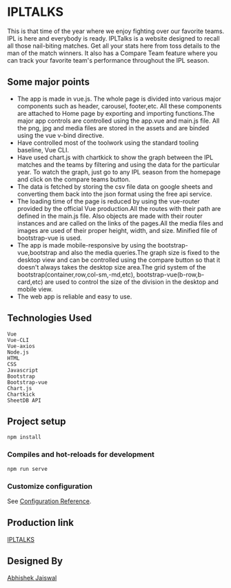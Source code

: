 # IPLTALKS
This is that time of the year where we enjoy fighting over our favorite teams. 
IPL is here and everybody is ready.
IPLTalks is a website designed to recall all those nail-biting matches.
Get all your stats here from toss details to the man of the match winners. 
It also has a Compare Team feature where you can track your favorite team's performance throughout the IPL season.

## Some major points
* The app is made in vue.js. The whole page is divided into various major components such as header, carousel, footer,etc. All these components are attached to Home page by exporting and importing functions.The major app controls are controlled using the app.vue and main.js file. All the png, jpg and media files are stored in the assets and are binded using the vue v-bind directive.
* Have controlled most of the toolwork using the standard tooling baseline, Vue CLI.
* Have used chart.js with chartkick to show the graph between the IPL matches and the teams by filtering and using the data for the particular year. To watch the graph, just go to any IPL season from the homepage and click on the compare teams button.
* The data is fetched by storing the csv file data on google sheets and converting them back into the json format using the free api service.
* The loading time of the page is reduced by using the vue-router provided by the official Vue production.All the routes with their path are defined in the main.js file. Also objects are made with their router instances and are called on the links of the pages.All the media files and images are used of their proper height, width, and size. Minified file of bootstrap-vue is used.
* The app is made mobile-responsive by using the bootstrap-vue,bootstrap and also the media queries.The graph size is fixed to the desktop view and can be controlled using the compare button so that it doesn't always takes the desktop size area.The grid system of the bootstrap(container,row,col-sm,-md,etc), bootstrap-vue(b-row,b-card,etc) are used to control the size of the division in the desktop and mobile view.
* The web app is reliable and easy to use.


## Technologies Used
```
Vue
Vue-CLI
Vue-axios
Node.js
HTML
CSS
Javascript
Bootstrap
Bootstrap-vue
Chart.js
Chartkick
SheetDB API

```

## Project setup
```
npm install
```

### Compiles and hot-reloads for development
```
npm run serve
```

### Customize configuration
See [Configuration Reference](https://cli.vuejs.org/config/).

## Production link
[IPLTALKS](https://ipltalkproject.herokuapp.com/#/)

## Designed By
[Abhishek Jaiswal](https://www.linkedin.com/in/abhishek-jaiswal-749b681a3/)

